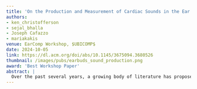 ```yaml
---
title: 'On the Production and Measurement of Cardiac Sounds in the Ear Canal'
authors: 
- ken_christofferson
- sejal_bhalla
- Joseph Cafazzo
- mariakakis
venue: EarComp Workshop, $UBICOMP$
date: 2024-10-05
link: https://dl.acm.org/doi/abs/10.1145/3675094.3680526
thumbnail: /images/pubs/earbuds_sound_production.png
award: 'Best Workshop Paper'
abstract: |
  Over the past several years, a growing body of literature has proposed systems that use earable-based acoustic sensing to assess cardiac function. These works have offered various explanations of how in-ear cardiac audio is produced. Most claim that the sounds are caused by compressive waves that travel directly from the chest, while others claim that the sounds are caused by the pulse wave producing arterial expansion near the ear canal. Although these explanations are not mutually exclusive, the lack of consensus raises questions about the working principles and possibilities in this growing research area. We present a series of experiments using a multimodal dataset of cardiac signals to test various hypotheses related to the production of heart sounds in the ear canal. Our results suggest that in-ear cardiac audio contains components produced by both compressive waves and pulse waves.
---
```

